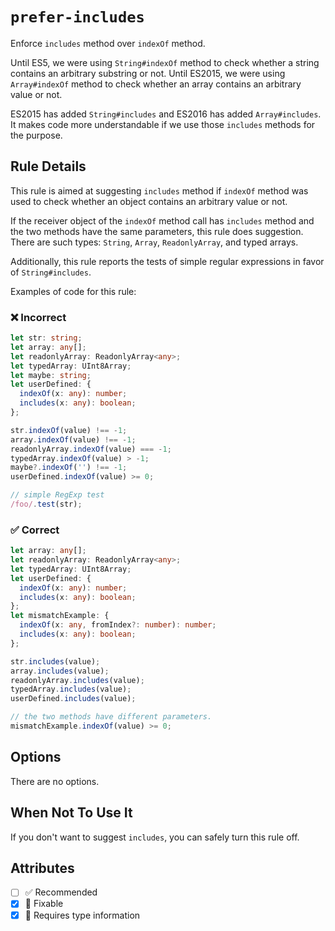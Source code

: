 # `prefer-includes`

Enforce `includes` method over `indexOf` method.

Until ES5, we were using `String#indexOf` method to check whether a string contains an arbitrary substring or not.
Until ES2015, we were using `Array#indexOf` method to check whether an array contains an arbitrary value or not.

ES2015 has added `String#includes` and ES2016 has added `Array#includes`.
It makes code more understandable if we use those `includes` methods for the purpose.

## Rule Details

This rule is aimed at suggesting `includes` method if `indexOf` method was used to check whether an object contains an arbitrary value or not.

If the receiver object of the `indexOf` method call has `includes` method and the two methods have the same parameters, this rule does suggestion.
There are such types: `String`, `Array`, `ReadonlyArray`, and typed arrays.

Additionally, this rule reports the tests of simple regular expressions in favor of `String#includes`.

Examples of code for this rule:

<!--tabs-->

### ❌ Incorrect

```ts
let str: string;
let array: any[];
let readonlyArray: ReadonlyArray<any>;
let typedArray: UInt8Array;
let maybe: string;
let userDefined: {
  indexOf(x: any): number;
  includes(x: any): boolean;
};

str.indexOf(value) !== -1;
array.indexOf(value) !== -1;
readonlyArray.indexOf(value) === -1;
typedArray.indexOf(value) > -1;
maybe?.indexOf('') !== -1;
userDefined.indexOf(value) >= 0;

// simple RegExp test
/foo/.test(str);
```

### ✅ Correct

```ts
let array: any[];
let readonlyArray: ReadonlyArray<any>;
let typedArray: UInt8Array;
let userDefined: {
  indexOf(x: any): number;
  includes(x: any): boolean;
};
let mismatchExample: {
  indexOf(x: any, fromIndex?: number): number;
  includes(x: any): boolean;
};

str.includes(value);
array.includes(value);
readonlyArray.includes(value);
typedArray.includes(value);
userDefined.includes(value);

// the two methods have different parameters.
mismatchExample.indexOf(value) >= 0;
```

## Options

There are no options.

## When Not To Use It

If you don't want to suggest `includes`, you can safely turn this rule off.

## Attributes

- [ ] ✅ Recommended
- [x] 🔧 Fixable
- [x] 💭 Requires type information
